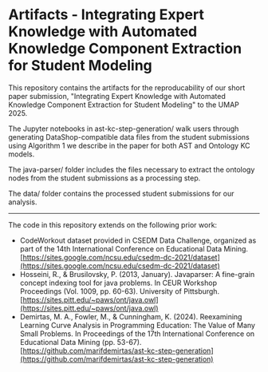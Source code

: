 # Artifacts - Integrating Expert Knowledge with Automated Knowledge Component Extraction for Student Modeling

This repository contains the artifacts for the reproducability of our short paper submission, "Integrating Expert Knowledge with Automated Knowledge Component Extraction for Student Modeling" to the UMAP 2025.

The Jupyter notebooks in ast-kc-step-generation/ walk users through generating DataShop-compatible data files from the student submissions using Algorithm 1 we describe in the paper for both AST and Ontology KC models.

The java-parser/ folder includes the files necessary to extract the ontology nodes from the student submissions as a processing step.

The data/ folder contains the processed student submissions for our analysis.

---

The code in this repository extends on the following prior work:

- CodeWorkout dataset provided in CSEDM Data Challenge, organized as part of the 14th International Conference on Educational Data Mining. [https://sites.google.com/ncsu.edu/csedm-dc-2021/dataset](https://sites.google.com/ncsu.edu/csedm-dc-2021/dataset)
- Hosseini, R., & Brusilovsky, P. (2013, January). Javaparser: A fine-grain concept indexing tool for java problems. In CEUR Workshop Proceedings (Vol. 1009, pp. 60-63). University of Pittsburgh. [https://sites.pitt.edu/~paws/ont/java.owl](https://sites.pitt.edu/~paws/ont/java.owl)
- Demirtas, M. A., Fowler, M., & Cunningham, K. (2024). Reexamining Learning Curve Analysis in Programming Education: The Value of Many Small Problems. In Proceedings of the 17th International Conference on Educational Data Mining (pp. 53-67). [https://github.com/marifdemirtas/ast-kc-step-generation](https://github.com/marifdemirtas/ast-kc-step-generation)